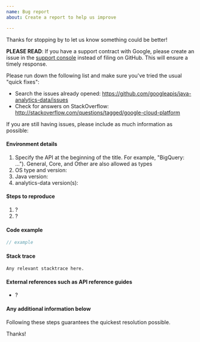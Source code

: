 ```yaml
---
name: Bug report
about: Create a report to help us improve

---
```


Thanks for stopping by to let us know something could be better!

**PLEASE READ**: If you have a support contract with Google, please create an issue in the [support console](https://cloud.google.com/support/) instead of filing on GitHub. This will ensure a timely response.

Please run down the following list and make sure you've tried the usual "quick fixes":

  - Search the issues already opened: https://github.com/googleapis/java-analytics-data/issues
  - Check for answers on StackOverflow: http://stackoverflow.com/questions/tagged/google-cloud-platform

If you are still having issues, please include as much information as possible:

#### Environment details

1. Specify the API at the beginning of the title. For example, "BigQuery: ...").
   General, Core, and Other are also allowed as types
2. OS type and version:
3. Java version:
4. analytics-data version(s):

#### Steps to reproduce

  1. ?
  2. ?

#### Code example

```java
// example
```

#### Stack trace
```
Any relevant stacktrace here.
```

#### External references such as API reference guides

- ?

#### Any additional information below


Following these steps guarantees the quickest resolution possible.

Thanks!
